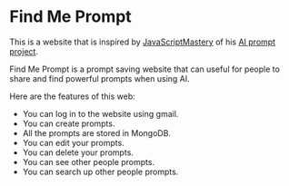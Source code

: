 # Find Me Prompt
This is a website that is inspired by <a href="https://github.com/adrianhajdin">JavaScriptMastery</a> of his <a href="https://github.com/adrianhajdin/project_next_13_ai_prompt_sharing">AI prompt project</a>.

Find Me Prompt is a prompt saving website that can useful for people to share and find powerful prompts when using AI. 

Here are the features of this web:
- You can log in to the website using gmail.
- You can create prompts.
- All the prompts are stored in MongoDB.
- You can edit your prompts.
- You can delete your prompts.
- You can see other people prompts.
- You can search up other people prompts. 
